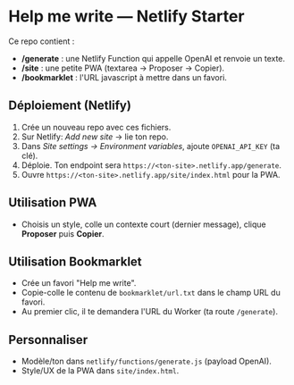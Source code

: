 # Help me write — Netlify Starter

Ce repo contient :
- **/generate** : une Netlify Function qui appelle OpenAI et renvoie un texte.
- **/site** : une petite PWA (textarea → Proposer → Copier).
- **/bookmarklet** : l'URL javascript à mettre dans un favori.

## Déploiement (Netlify)
1. Crée un nouveau repo avec ces fichiers.
2. Sur Netlify: *Add new site* → lie ton repo.
3. Dans *Site settings → Environment variables*, ajoute `OPENAI_API_KEY` (ta clé).
4. Déploie. Ton endpoint sera `https://<ton-site>.netlify.app/generate`.
5. Ouvre `https://<ton-site>.netlify.app/site/index.html` pour la PWA.

## Utilisation PWA
- Choisis un style, colle un contexte court (dernier message), clique **Proposer** puis **Copier**.

## Utilisation Bookmarklet
- Crée un favori "Help me write".
- Copie-colle le contenu de `bookmarklet/url.txt` dans le champ URL du favori.
- Au premier clic, il te demandera l'URL du Worker (ta route `/generate`).

## Personnaliser
- Modèle/ton dans `netlify/functions/generate.js` (payload OpenAI).
- Style/UX de la PWA dans `site/index.html`.
